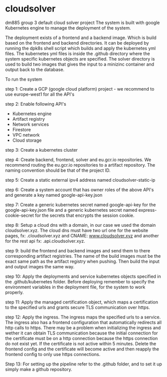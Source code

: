 # cloudsolver
dm885 group 3 default cloud solver project
The system is built with google Kubernetes engine to manage the deployment of the system.

The deployment exists of a frontend and a backend image. Which is build based on the frontend and backend directories. It can be deployed by running the dpk8s shell script which builds and apply the kubernetes yml files. The kubernetes yml files is inside the .github directory where the system specific kubernetes objects are specified. The solver directory is used to build two images that gives the input to a minizinc container and output back to the database.

To run the system

step 1: Create a GCP (google cloud platform) project - we recommend to use europe-west1 for all the API's

step 2: Enable following API's
 - Kubernetes engine
 - Artifact registry
 - Network services
 - Firestore
 - VPC network
 - Cloud storage

step 3: Create a kubernetes cluster

step 4: Create backend, frontend, solver and eu.gcr.io repositories. We recommend routing the eu.gcr.io repositories to a artifact repository. The naming convention should be that of the project ID.

step 5: Create a static external ipv4 address named cloudsolver-static-ip

step 6: Create a system account that has owner roles of the above API's and generate
        a key named google-api-key.json

step 7: Create a generic kubernetes secret named google-api-key for the google-api-key.json file
        and a generic kubernetes secret named express-cookie-secret for the secrets that encrypts the session cookie.

step 8: Setup a cloud dns with a domain, in our case we used the domain cloudsolver.xyz. The cloud dns
        must have two url one for the website pages, fx: .cloudsolver.xyz and CNAME: www.cloudsolver.xyz
        and another for the rest api fx: .api.cloudsolver.xyz.

step 9: build the frontend and backend images and send them to there corresponding artifact registries. The name of the build
        images must be the exact same path as the artifact registry when pushing. Then build the input and output images the same
        way.

step 10: Apply the deployments and service kubernetes objects specified in the .github/kubernetes folder. Before deploying remember
         to specify the environment variables in the deployment file, for the system to work properly.

step 11: Apply the managed certification object, which maps a certification to the specified urls and grants secure TLS communication
         over https.

step 12: Apply the ingress. The ingress maps the specified urls to a service. The ingress also has a frontend configuration that
         automatically redirects all http calls to https. There may be a problem when initializing the ingress and wether it can obtain
         TLS communication because the initial connection for the certificate must be on a http connection because the https connection
         do not exist yet. If the certificate is not active within 5 minutes. Delete the frontend config and the certificate will
         become active and then reapply the frontend config to only use https connections.
         
Step 13: For setting up the pipeline refer to the .github folder, and to set it up simply make a github repository.
